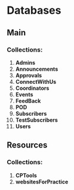 # Databases

## Main

### Collections:

1. **Admins**
2. **Announcements**
3. **Approvals**
4. **ConnectWithUs**
5. **Coordinators**
6. **Events**
7. **FeedBack**
8. **POD**
9. **Subscribers**
10. **TestSubscribers**
11. **Users**

## Resources

### Collections:

1. **CPTools**
2. **websitesForPractice**

